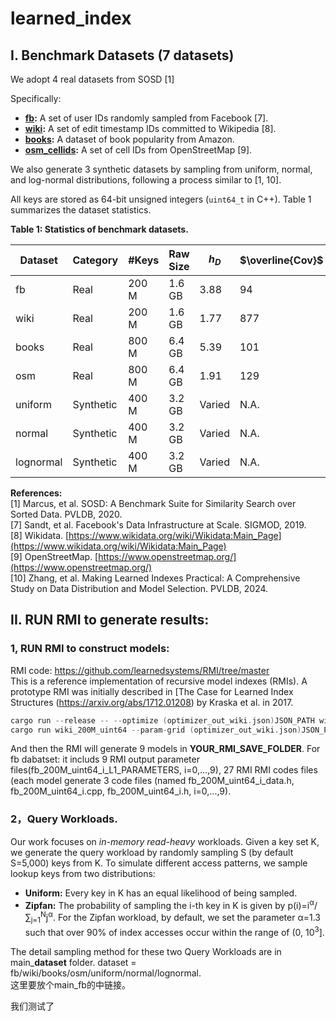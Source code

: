 # learned_index
## Ⅰ. Benchmark Datasets (7 datasets)
We adopt 4 real datasets from SOSD [1]

Specifically:

* **[fb](https://dataverse.harvard.edu/api/access/datafile/:persistentId?persistentId=doi:10.7910/DVN/JGVF9A/EATHF7):** A set of user IDs randomly sampled from Facebook [7].
* **[wiki](https://dataverse.harvard.edu/api/access/datafile/:persistentId?persistentId=doi:10.7910/DVN/JGVF9A/SVN8PI):** A set of edit timestamp IDs committed to Wikipedia [8].
* **[books](https://www.dropbox.com/s/y2u3nbanbnbmg7n/books_800M_uint64.zst?dl=1):** A dataset of book popularity from Amazon.
* **[osm_cellids](https://www.dropbox.com/s/j1d4ufn4fyb4po2/osm_cellids_800M_uint64.zst?dl=1):** A set of cell IDs from OpenStreetMap [9].

We also generate 3 synthetic datasets by sampling from uniform, normal, and log-normal distributions, following a process similar to [1, 10]. 

All keys are stored as 64-bit unsigned integers (`uint64_t` in C++). Table 1 summarizes the dataset statistics.

**Table 1: Statistics of benchmark datasets.**

| Dataset | Category | #Keys | Raw Size | $h_D$ | $\overline{Cov}$ |
|---|---|---|---|---|---|
| fb | Real | 200 M | 1.6 GB | 3.88 | 94 |
| wiki | Real | 200 M | 1.6 GB | 1.77 | 877 |
| books | Real | 800 M | 6.4 GB | 5.39 | 101 |
| osm | Real | 800 M | 6.4 GB | 1.91 | 129 |
| uniform | Synthetic | 400 M | 3.2 GB | Varied | N.A. |
| normal | Synthetic | 400 M | 3.2 GB | Varied | N.A. |
| lognormal | Synthetic | 400 M | 3.2 GB | Varied | N.A. |


**References:**  
[1] Marcus, et al. SOSD: A Benchmark Suite for Similarity Search over Sorted Data. PVLDB, 2020.  
[7] Sandt, et al.  Facebook's Data Infrastructure at Scale. SIGMOD, 2019.  
[8] Wikidata. [https://www.wikidata.org/wiki/Wikidata:Main_Page](https://www.wikidata.org/wiki/Wikidata:Main_Page)  
[9] OpenStreetMap. [https://www.openstreetmap.org/](https://www.openstreetmap.org/)  
[10] Zhang, et al. Making Learned Indexes Practical: A Comprehensive Study on Data Distribution and Model Selection. PVLDB, 2024.  


## II. RUN RMI to generate results:


### 1, RUN RMI to construct models: 
RMI code: https://github.com/learnedsystems/RMI/tree/master  
This is a reference implementation of recursive model indexes (RMIs). A prototype RMI was initially described in [The Case for Learned Index Structures (https://arxiv.org/abs/1712.01208) by Kraska et al. in 2017.  

```C++
cargo run --release -- --optimize (optimizer_out_wiki.json)JSON_PATH wiki_200M_uint64
cargo run wiki_200M_uint64 --param-grid (optimizer_out_wiki.json)JSON_PATH -d YOUR_RMI_SAVE_FOLDER --threads 8 --zero-build-time
```
And then the RMI will generate 9 models in **YOUR_RMI_SAVE_FOLDER**. 
For fb dabatset: it includs 9 RMI output parameter files(fb_200M_uint64_i_L1_PARAMETERS, i=0,...,9), 27 RMI RMI codes files (each model generate 3 code files (named fb_200M_uint64_i_data.h, fb_200M_uint64_i.cpp, fb_200M_uint64_i.h, i=0,...,9). 

### 2，**Query Workloads.**

Our work focuses on *in-memory read-heavy* workloads. Given a key set  K, we generate the query workload by randomly sampling S (by default S=5,000) keys from K. To simulate different access patterns, we sample lookup keys from two distributions:

* **Uniform:**  Every key in K has an equal likelihood of being sampled.
* **Zipfan:** The probability of sampling the i-th key in K is given by p(i)=i<sup>α</sup>/∑<sub>j=1</sub><sup>N</sup>j<sup>α</sup>. For the Zipfan workload, by default, we set the parameter α=1.3 such that over 90% of index accesses occur within the range of (0, 10<sup>3</sup>].

The detail sampling method for these two Query Workloads are in main_**dataset** folder. dataset = fb/wiki/books/osm/uniform/normal/lognormal.  
这里要放个main_fb的中链接。

我们测试了







